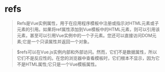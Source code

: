 # refs
> Refs是Vue实例属性，用于在应用程序模板中注册或指示对HTML元素或子元素的引用。如果将ref属性添加到Vue模板中的HTML元素，则可以引用该元素，甚至可以引用Vue实例中的一个子元素。您还可以直接访问DOM元素;它是一个只读属性并返回一个对象。  

> $refs可以在Vue.js实例内部和外部访问。然而，它们不是数据属性，所以它们不是反应性的。在您的浏览器中查看模板时，它们根本不显示，因为它不是HTML属性;它只是一个Vue模板属性。